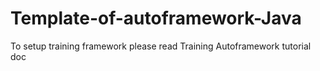 # Template-of-autoframework-Java

To setup training framework please read Training Autoframework tutorial doc
